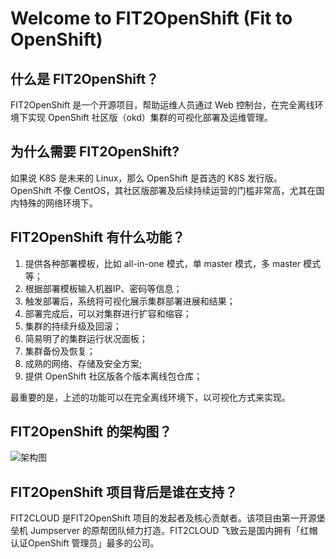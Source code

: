 # Welcome to FIT2OpenShift (Fit to OpenShift)

## 什么是 FIT2OpenShift？

FIT2OpenShift 是一个开源项目，帮助运维人员通过 Web 控制台，在完全离线环境下实现 OpenShift 社区版（okd）集群的可视化部署及运维管理。

## 为什么需要 FIT2OpenShift? 

如果说 K8S 是未来的 Linux，那么 OpenShift 是首选的 K8S 发行版。 OpenShift 不像 CentOS，其社区版部署及后续持续运营的门槛非常高，尤其在国内特殊的网络环境下。

## FIT2OpenShift 有什么功能？

1. 提供各种部署模板，比如 all-in-one 模式，单 master 模式，多 master 模式等；
2. 根据部署模板输入机器IP、密码等信息；
3. 触发部署后，系统将可视化展示集群部署进展和结果；
4. 部署完成后，可以对集群进行扩容和缩容；
5. 集群的持续升级及回滚；
6. 简易明了的集群运行状况面板；
7. 集群备份及恢复；
8. 成熟的网络、存储及安全方案;
9. 提供 OpenShift 社区版各个版本离线包仓库；

最重要的是，上述的功能可以在完全离线环境下，以可视化方式来实现。

## FIT2OpenShift 的架构图？

![架构图](https://github.com/fit2cloudrd/fit2openshift/blob/master/structure.jpg)

## FIT2OpenShift 项目背后是谁在支持？

FIT2CLOUD 是FIT2OpenShift 项目的发起者及核心贡献者。该项目由第一开源堡垒机 Jumpserver 的原帮团队倾力打造。FIT2CLOUD 飞致云是国内拥有「红帽认证OpenShift 管理员」最多的公司。
